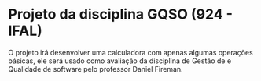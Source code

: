 # Projeto da disciplina GQSO (924 - IFAL)

O projeto irá desenvolver uma calculadora com apenas algumas operações básicas, ele será usado como avaliação da disciplina de Gestão de e Qualidade de software pelo professor Daniel Fireman.

